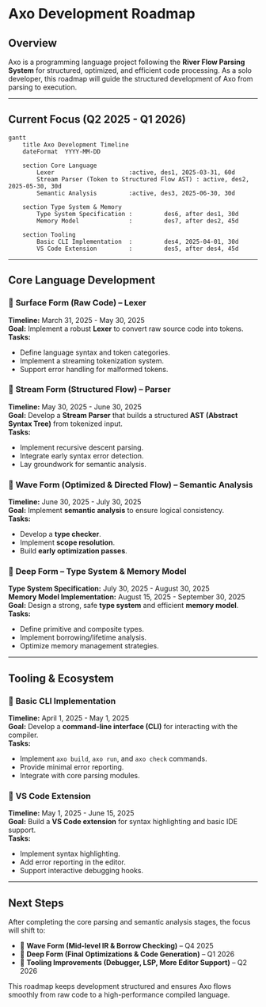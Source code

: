 # Axo Development Roadmap

## Overview
Axo is a programming language project following the **River Flow Parsing System** for structured, optimized, and efficient code processing. As a solo developer, this roadmap will guide the structured development of Axo from parsing to execution.

---

## Current Focus (Q2 2025 - Q1 2026)

```mermaid
gantt
    title Axo Development Timeline
    dateFormat  YYYY-MM-DD

    section Core Language
        Lexer                     :active, des1, 2025-03-31, 60d
        Stream Parser (Token to Structured Flow AST) : active, des2, 2025-05-30, 30d
        Semantic Analysis         :active, des3, 2025-06-30, 30d

    section Type System & Memory
        Type System Specification :         des6, after des1, 30d
        Memory Model              :         des7, after des2, 45d

    section Tooling
        Basic CLI Implementation  :         des4, 2025-04-01, 30d
        VS Code Extension         :         des5, after des4, 45d
```

---

## Core Language Development

### 🌊 **Surface Form (Raw Code) – Lexer**
**Timeline:** March 31, 2025 - May 30, 2025  
**Goal:** Implement a robust **Lexer** to convert raw source code into tokens.  
**Tasks:**
- Define language syntax and token categories.
- Implement a streaming tokenization system.
- Support error handling for malformed tokens.

### 🌊 **Stream Form (Structured Flow) – Parser**
**Timeline:** May 30, 2025 - June 30, 2025  
**Goal:** Develop a **Stream Parser** that builds a structured **AST (Abstract Syntax Tree)** from tokenized input.  
**Tasks:**
- Implement recursive descent parsing.
- Integrate early syntax error detection.
- Lay groundwork for semantic analysis.

### 🌊 **Wave Form (Optimized & Directed Flow) – Semantic Analysis**
**Timeline:** June 30, 2025 - July 30, 2025  
**Goal:** Implement **semantic analysis** to ensure logical consistency.  
**Tasks:**
- Develop a **type checker**.
- Implement **scope resolution**.
- Build **early optimization passes**.

### 🌊 **Deep Form – Type System & Memory Model**
**Type System Specification:** July 30, 2025 - August 30, 2025  
**Memory Model Implementation:** August 15, 2025 - September 30, 2025  
**Goal:** Design a strong, safe **type system** and efficient **memory model**.  
**Tasks:**
- Define primitive and composite types.
- Implement borrowing/lifetime analysis.
- Optimize memory management strategies.

---

## Tooling & Ecosystem

### 🌊 **Basic CLI Implementation**
**Timeline:** April 1, 2025 - May 1, 2025  
**Goal:** Develop a **command-line interface (CLI)** for interacting with the compiler.  
**Tasks:**
- Implement `axo build`, `axo run`, and `axo check` commands.
- Provide minimal error reporting.
- Integrate with core parsing modules.

### 🌊 **VS Code Extension**
**Timeline:** May 1, 2025 - June 15, 2025  
**Goal:** Build a **VS Code extension** for syntax highlighting and basic IDE support.  
**Tasks:**
- Implement syntax highlighting.
- Add error reporting in the editor.
- Support interactive debugging hooks.

---

## Next Steps
After completing the core parsing and semantic analysis stages, the focus will shift to:
- 🌊 **Wave Form (Mid-level IR & Borrow Checking)** – Q4 2025
- 🌊 **Deep Form (Final Optimizations & Code Generation)** – Q1 2026
- 🌊 **Tooling Improvements (Debugger, LSP, More Editor Support)** – Q2 2026

This roadmap keeps development structured and ensures Axo flows smoothly from raw code to a high-performance compiled language.

